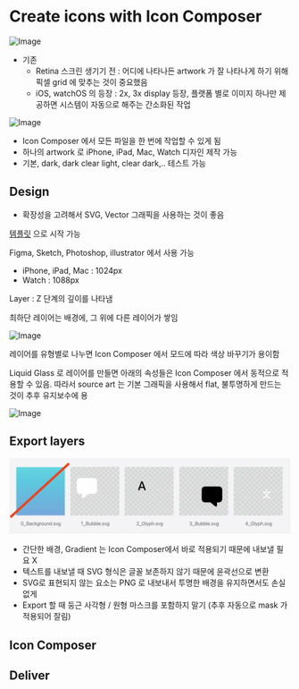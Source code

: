 # Create icons with Icon Composer

<img width="781" height="334" alt="Image" src="https://github.com/user-attachments/assets/80dd8822-f126-4aa0-977b-d81a9c8e54ea" />

* 기존
    * Retina 스크린 생기기 전 : 어디에 나타나든 artwork 가 잘 나타나게 하기 위해 픽셀 grid 에 맞추는 것이 중요했음
    * iOS, watchOS 의 등장 : 2x, 3x display 등장, 플랫폼 별로 이미지 하나만 제공하면 시스템이 자동으로 해주는 간소화된 작업

<img width="263" height="338" alt="Image" src="https://github.com/user-attachments/assets/b6439b2b-7457-47d9-9872-6cad6146cfb6" />

* Icon Composer 에서 모든 파일을 한 번에 작업할 수 있게 됨
* 하나의 artwork 로 iPhone, iPad, Mac, Watch 디자인 제작 가능
* 기본, dark, dark clear light, clear dark,.. 테스트 가능

## Design

* 확장성을 고려해서 SVG, Vector 그래픽을 사용하는 것이 좋음

[템플릿](https://developer.apple.com/design/resources/) 으로 시작 가능

Figma, Sketch, Photoshop, illustrator 에서 사용 가능

* iPhone, iPad, Mac : 1024px
* Watch : 1088px

Layer : Z 단계의 깊이를 나타냄

최하단 레이어는 배경에, 그 위에 다른 레이어가 쌓임

<img width="586" height="356" alt="Image" src="https://github.com/user-attachments/assets/5a9e0333-4593-419c-9d5e-2042e5af133b" />

레이어를 유형별로 나누면 Icon Composer 에서 모드에 따라 색상 바꾸기가 용이함

Liquid Glass 로 레이어를 만들면 아래의 속성들은 Icon Composer 에서 동적으로 적용할 수 있음. 따라서 source art 는 기본 그래픽을 사용해서 flat, 불투명하게 만드는 것이 추후 유지보수에 용

<img width="849" height="188" alt="Image" src="https://github.com/user-attachments/assets/b133d7d1-c1fe-40d1-9002-59d93babbbde" />

## Export layers

![alt text](image.png)

* 간단한 배경, Gradient 는 Icon Composer에서 바로 적용되기 때문에 내보낼 필요 X
* 텍스트를 내보낼 때 SVG 형식은 글꼴 보존하지 않기 때문에 윤곽선으로 변환
* SVG로 표현되지 않는 요소는 PNG 로 내보내서 투명한 배경을 유지하면서도 손실 없게
* Export 할 때 둥근 사각형 / 원형 마스크를 포함하지 말기 (추후 자동으로 mask 가 적용되어 잘림)

## Icon Composer

## Deliver
